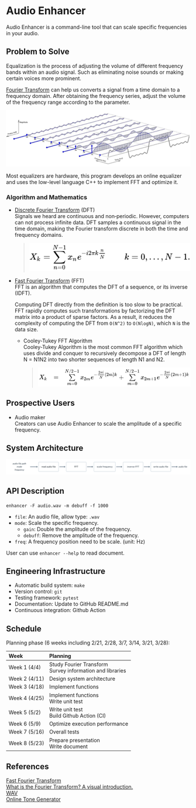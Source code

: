 # Audio Enhancer

Audio Enhancer is a command-line tool that can scale specific frequencies in your audio.

## Problem to Solve

Equalization is the process of adjusting the volume of different frequency bands within an audio signal. Such as eliminating noise sounds or making certain voices more prominent.  

[Fourier Transform](https://en.wikipedia.org/wiki/Fourier_transform) can help us converts a signal from a time domain to a frequency domain. After obtaining the frequency series, adjust the volume of the frequency range according to the parameter.

<img src="./images/fft.jpg" alt="fft"/>

Most equalizers are hardware, this program develops an online equalizer and uses the low-level language C++ to implement FFT and optimize it.

### Algorithm and Mathematics

- [Discrete Fourier Transform](https://en.wikipedia.org/wiki/Discrete_Fourier_transform) (DFT)  
    Signals we heard are continuous and non‑periodic. However, computers can not process infinite data.  DFT samples a continuous signal in the time domain, making the Fourier transform discrete in both the time and frequency domains.

    > <p align="center"><img src="./images/dft_definition.svg" alt="dft_definition"/></p>

- [Fast Fourier Transform](https://en.wikipedia.org/wiki/Fast_Fourier_transform) (FFT)  
    FFT is an algorithm that computes the DFT of a sequence, or its inverse (IDFT).  

    Computing DFT directly from the definition is too slow to be practical. FFT rapidly computes such transformations by factorizing the DFT matrix into a product of sparse factors. As a result, it reduces the complexity of computing the DFT from `O(N^2)` to `O(NlogN)`, which `N` is the data size.  

    - Cooley-Tukey FFT Algorithm  
        Cooley-Tukey Algorithm is the most common FFT algorithm which uses divide and conquer to recursively decompose a DFT of length N = N1N2 into two shorter sequences of length N1 and N2.
        > <p align="center"><img src="./images/cooley_tukey_fft.svg" alt="cooley_tukey_fft"/></p>

## Prospective Users

- Audio maker  
    Creators can use Audio Enhancer to scale the amplitude of a specific frequency.
## System Architecture
<img src="./images/system_architecture.png" alt="system_architecture"/>

## API Description
`enhancer -F audio.wav -m debuff -f 1000`

- `file`: An audio file, allow type: `.wav`
- `mode`: Scale the specific frequency.
    - `gain`:   Double the amplitude of the frequency.
    - `debuff`: Remove the amplitude of the frequency.
- `freq`: A frequency position need to be scale. (unit: Hz)

User can use `enhancer --help` to read document.
## Engineering Infrastructure

- Automatic build system: `make`
- Version control: `git`
- Testing framework: `pytest`
- Documentation: Update to GitHub README.md
- Continuous integration: Github Action


## Schedule

Planning phase (6 weeks including 2/21, 2/28, 3/7, 3/14, 3/21, 3/28):

| Week         | Planning |
| :----------- | :------- |
| Week 1 (4/4) | Study Fourier Transform <br> Survey information and libraries |
| Week 2 (4/11) | Design system architecture |
| Week 3 (4/18) | Implement functions |
| Week 4 (4/25) | Implement functions <br> Write unit test|
| Week 5 (5/2) | Write unit test <br> Build Github Action (CI)|
| Week 6 (5/9) | Optimize execution performance |
| Week 7 (5/16) | Overall tests |
| Week 8 (5/23) | Prepare presentation <br> Write document |

## References

[Fast Fourier Transform](https://en.wikipedia.org/wiki/Fast_Fourier_transform)  
[What is the Fourier Transform? A visual introduction.](https://www.youtube.com/watch?v=spUNpyF58BY&ab_channel=3Blue1Brown)  
[WAV](https://zh.wikipedia.org/zh-tw/WAV)  
[Online Tone Generator](https://www.szynalski.com/tone-generator/)